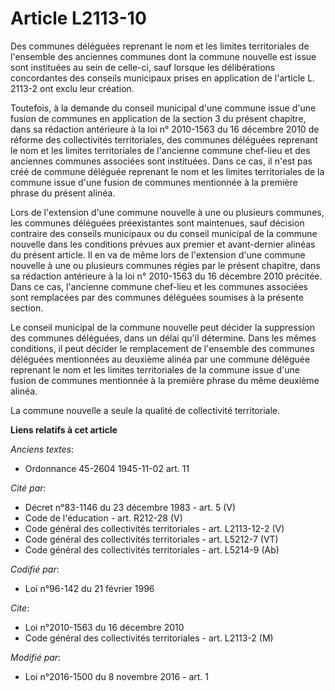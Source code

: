 # Article L2113-10

Des communes déléguées reprenant le nom et les limites territoriales de l'ensemble des anciennes communes dont la commune
nouvelle est issue sont instituées au sein de celle-ci, sauf lorsque les délibérations concordantes des conseils municipaux
prises en application de l'article L. 2113-2 ont exclu leur création. 

Toutefois, à la demande du conseil municipal d'une commune issue d'une fusion de communes en application de la section 3 du
présent chapitre, dans sa rédaction antérieure à la loi n° 2010-1563 du 16 décembre 2010 de réforme des collectivités
territoriales, des communes déléguées reprenant le nom et les limites territoriales de l'ancienne commune chef-lieu et des
anciennes communes associées sont instituées. Dans ce cas, il n'est pas créé de commune déléguée reprenant le nom et les
limites territoriales de la commune issue d'une fusion de communes mentionnée à la première phrase du présent alinéa. 

Lors de l'extension d'une commune nouvelle à une ou plusieurs communes, les communes déléguées préexistantes sont maintenues,
sauf décision contraire des conseils municipaux ou du conseil municipal de la commune nouvelle dans les conditions prévues
aux premier et avant-dernier alinéas du présent article. Il en va de même lors de l'extension d'une commune nouvelle à une ou
plusieurs communes régies par le présent chapitre, dans sa rédaction antérieure à la loi n° 2010-1563 du 16 décembre 2010
précitée. Dans ce cas, l'ancienne commune chef-lieu et les communes associées sont remplacées par des communes déléguées
soumises à la présente section. 

Le conseil municipal de la commune nouvelle peut décider la suppression des communes déléguées, dans un délai qu'il
détermine. Dans les mêmes conditions, il peut décider le remplacement de l'ensemble des communes déléguées mentionnées au
deuxième alinéa par une commune déléguée reprenant le nom et les limites territoriales de la commune issue d'une fusion de
communes mentionnée à la première phrase du même deuxième alinéa. 

La commune nouvelle a seule la qualité de collectivité territoriale.

**Liens relatifs à cet article**

_Anciens textes_:

  - Ordonnance 45-2604 1945-11-02 art. 11

_Cité par_:

  - Décret n°83-1146 du 23 décembre 1983 - art. 5 (V)
  - Code de l'éducation - art. R212-28 (V)
  - Code général des collectivités territoriales - art. L2113-12-2 (V)
  - Code général des collectivités territoriales - art. L5212-7 (VT)
  - Code général des collectivités territoriales - art. L5214-9 (Ab)

_Codifié par_:

  - Loi n°96-142 du 21 février 1996

_Cite_:

  - Loi n°2010-1563 du 16 décembre 2010
  - Code général des collectivités territoriales - art. L2113-2 (M)

_Modifié par_:

  - Loi n°2016-1500 du 8 novembre 2016 - art. 1
